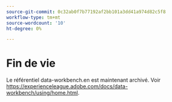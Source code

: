 ```yaml
---
source-git-commit: 0c32ab0f7b77192af2bb101a3dd41a974d82c5f8
workflow-type: tm+mt
source-wordcount: '10'
ht-degree: 0%

---
```

# Fin de vie

Le référentiel data-workbench.en est maintenant archivé. Voir <https://experienceleague.adobe.com/docs/data-workbench/using/home.html>.
